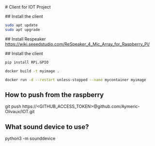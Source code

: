# Client for IOT Project

## Install the client
```bash
sudo apt update
sudo apt upgrade
```

## Install Respeaker
https://wiki.seeedstudio.com/ReSpeaker_4_Mic_Array_for_Raspberry_Pi/

## Install the client
```bash
pip install RPi.GPIO

docker build -t myimage .

docker run -d --restart unless-stopped --name mycontainer myimage
```

## How to push from the raspberry
git push https://<GITHUB_ACCESS_TOKEN>@github.com/Aymeric-Olivaux/IOT.git

## What sound device to use?
python3 -m sounddevice
